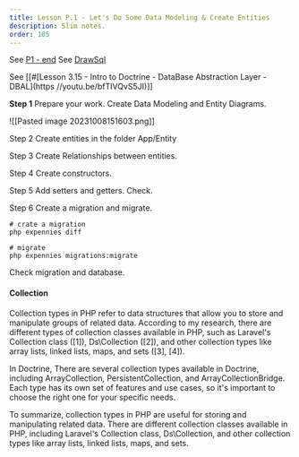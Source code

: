 ```yaml
---
title: Lesson P.1 - Let's Do Some Data Modeling & Create Entities
description: Slim notes.
order: 105
---
```


See [P1 - end](https://github.com/paulpiazza/gio-formation-expennies/commit/8364fefe008785e8e249f99f0a1a9df39581f634)
See [DrawSql](https://drawsql.app/diagrams)

See [[#[Lesson 3.15 - Intro to Doctrine - DataBase Abstraction Layer - DBAL](https //youtu.be/bfTIVQvS5JI)]]

**Step 1**
Prepare your work. Create Data Modeling and Entity Diagrams.

![[Pasted image 20231008151603.png]]

Step 2
Create entities in the folder App/Entity

Step 3
Create Relationships between entities.

Step 4
Create constructors.

Step 5
Add setters and getters. Check.

Step 6
Create a migration and migrate.

```shell
# crate a migration
php expennies diff

# migrate
php expennies migrations:migrate
```

Check migration and database.

#### Collection

Collection types in PHP refer to data structures that allow you to store and manipulate groups of related data. According to my research, there are different types of collection classes available in PHP, such as Laravel's Collection class ([1]), Ds\Collection ([2]), and other collection types like array lists, linked lists, maps, and sets ([3], [4]).

In Doctrine, There are several collection types available in Doctrine, including ArrayCollection, PersistentCollection, and ArrayCollectionBridge. Each type has its own set of features and use cases, so it's important to choose the right one for your specific needs.

To summarize, collection types in PHP are useful for storing and manipulating related data. There are different collection classes available in PHP, including Laravel's Collection class, Ds\Collection, and other collection types like array lists, linked lists, maps, and sets.
